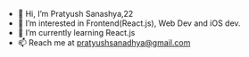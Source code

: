 - 👋 Hi, I’m Pratyush Sanashya,22
- 👀 I’m interested in Frontend(React.js), Web Dev and iOS dev.
- 🌱 I’m currently learning React.js
- 📫 Reach me at pratyushsanadhya@gmail.com

<!---
pratyusssh/pratyusssh is a ✨ special ✨ repository because its `README.md` (this file) appears on your GitHub profile.
You can click the Preview link to take a look at your changes.
--->
